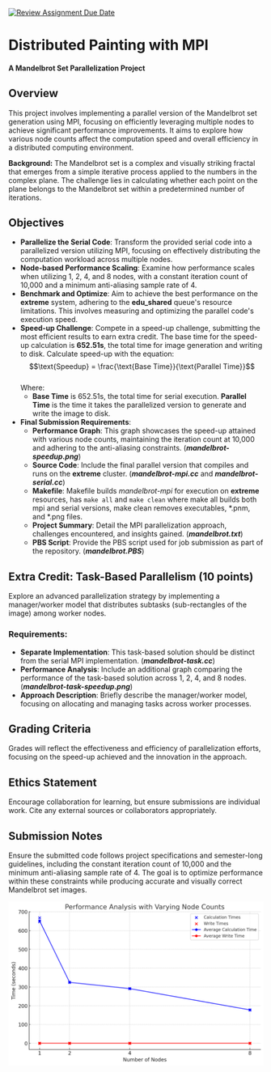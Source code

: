 [![Review Assignment Due Date](https://classroom.github.com/assets/deadline-readme-button-24ddc0f5d75046c5622901739e7c5dd533143b0c8e959d652212380cedb1ea36.svg)](https://classroom.github.com/a/YE0-mhWj)
# Distributed Painting with MPI
#### A Mandelbrot Set Parallelization Project

## Overview
This project involves implementing a parallel version of the Mandelbrot set generation using MPI, focusing on efficiently leveraging multiple nodes to achieve significant performance improvements. It aims to explore how various node counts affect the computation speed and overall efficiency in a distributed computing environment.

**Background:** The Mandelbrot set is a complex and visually striking fractal that emerges from a simple iterative process applied to the numbers in the complex plane. The challenge lies in calculating whether each point on the plane belongs to the Mandelbrot set within a predetermined number of iterations.

## Objectives
- **Parallelize the Serial Code**: Transform the provided serial code into a parallelized version utilizing MPI, focusing on effectively distributing the computation workload across multiple nodes.
- **Node-based Performance Scaling**: Examine how performance scales when utilizing 1, 2, 4, and 8 nodes, with a constant iteration count of 10,000 and a minimum anti-aliasing sample rate of 4.
- **Benchmark and Optimize**: Aim to achieve the best performance on the **extreme** system, adhering to the **edu_shared** queue's resource limitations. This involves measuring and optimizing the parallel code's execution speed.
- **Speed-up Challenge**: Compete in a speed-up challenge, submitting the most efficient results to earn extra credit. The base time for the speed-up calculation is **652.51s**, the total time for image generation and writing to disk. Calculate speed-up with the equation:
$$\text{Speedup} = \frac{\text{Base Time}}{\text{Parallel Time}}$$
<br>Where:
    - **Base Time** is 652.51s, the total time for serial execution.
    **Parallel Time** is the time it takes the parallelized version to generate and write the image to disk.
- **Final Submission Requirements**:
    - **Performance Graph**: This graph showcases the speed-up attained with various node counts, maintaining the iteration count at 10,000 and adhering to the anti-aliasing constraints. (_**mandelbrot-speedup.png**_)
    - **Source Code**: Include the final parallel version that compiles and runs on the **extreme** cluster. (_**mandelbrot-mpi.cc**_ and _**mandelbrot-serial.cc**_)
    - **Makefile**: Makefile builds _mandelbrot-mpi_ for execution on **extreme** resources, has `make all` and `make clean` where make all builds both mpi and serial versions, make clean removes executables, *.pnm, and *.png files.
    - **Project Summary**: Detail the MPI parallelization approach, challenges encountered, and insights gained. (_**mandelbrot.txt**_)
    - **PBS Script**: Provide the PBS script used for job submission as part of the repository. (_**mandelbrot.PBS**_)

## Extra Credit: Task-Based Parallelism (10 points)
Explore an advanced parallelization strategy by implementing a manager/worker model that distributes subtasks (sub-rectangles of the image) among worker nodes. 

### Requirements:
- **Separate Implementation**: This task-based solution should be distinct from the serial MPI implementation. (_**mandelbrot-task.cc**_)
- **Performance Analysis**: Include an additional graph comparing the performance of the task-based solution across 1, 2, 4, and 8 nodes. (_**mandelbrot-task-speedup.png**_)
- **Approach Description**: Briefly describe the manager/worker model, focusing on allocating and managing tasks across worker processes.

## Grading Criteria
Grades will reflect the effectiveness and efficiency of parallelization efforts, focusing on the speed-up achieved and the innovation in the approach.

## Ethics Statement
Encourage collaboration for learning, but ensure submissions are individual work. Cite any external sources or collaborators appropriately.

## Submission Notes
Ensure the submitted code follows project specifications and semester-long guidelines, including the constant iteration count of 10,000 and the minimum anti-aliasing sample rate of 4. The goal is to optimize performance within these constraints while producing accurate and visually correct Mandelbrot set images.

![Performance on Extreme](./mandy-extreme.png)
